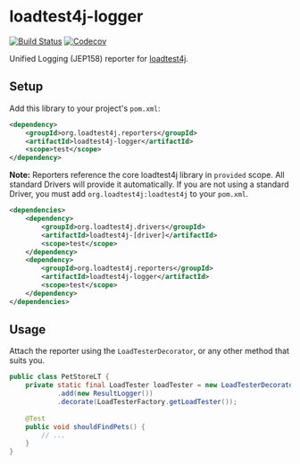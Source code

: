# loadtest4j-logger

[![Build Status](https://travis-ci.com/loadtest4j/loadtest4j-reporter-logger.svg?branch=master)](https://travis-ci.com/loadtest4j/loadtest4j-reporter-logger)
[![Codecov](https://codecov.io/gh/loadtest4j/loadtest4j-reporter-logger/branch/master/graph/badge.svg)](https://codecov.io/gh/loadtest4j/loadtest4j-reporter-logger)

Unified Logging (JEP158) reporter for [loadtest4j](https://github.com/loadtest4j/loadtest4j).

## Setup

Add this library to your project's `pom.xml`:

```xml
<dependency>
    <groupId>org.loadtest4j.reporters</groupId>
    <artifactId>loadtest4j-logger</artifactId>
    <scope>test</scope>
</dependency>
```

**Note:** Reporters reference the core loadtest4j library in `provided` scope. All standard Drivers will provide it automatically. If you are not using a standard Driver, you must add `org.loadtest4j:loadtest4j` to your `pom.xml`.

```xml
<dependencies>
    <dependency>
        <groupId>org.loadtest4j.drivers</groupId>
        <artifactId>loadtest4j-[driver]</artifactId>
        <scope>test</scope>
    </dependency>
    <dependency>
        <groupId>org.loadtest4j.reporters</groupId>
        <artifactId>loadtest4j-logger</artifactId>
        <scope>test</scope>
    </dependency>
</dependencies>
```

## Usage

Attach the reporter using the `LoadTesterDecorator`, or any other method that suits you.

```java
public class PetStoreLT {
    private static final LoadTester loadTester = new LoadTesterDecorator()
            .add(new ResultLogger())
            .decorate(LoadTesterFactory.getLoadTester());
    
    @Test
    public void shouldFindPets() {
        // ...
    }
}
```